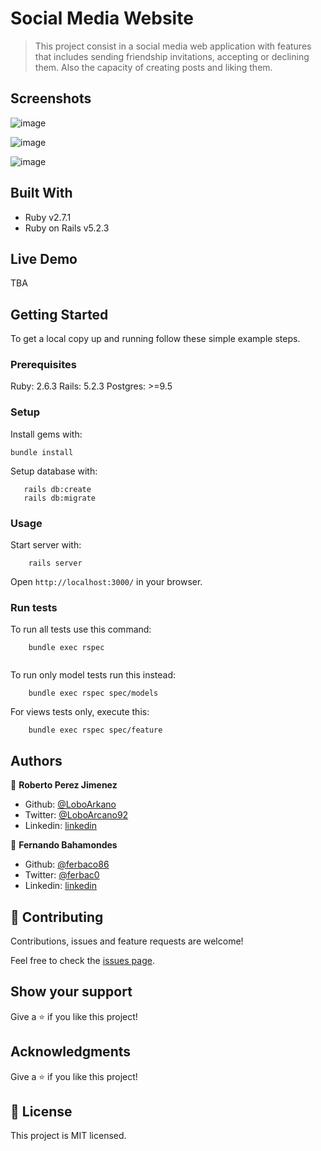 # Social Media Website

> This project consist in a social media web application with features that includes sending friendship invitations, accepting or declining them. Also the capacity of creating posts and liking them.

## Screenshots

![image](https://user-images.githubusercontent.com/33432289/86039758-86113200-ba08-11ea-9119-9b3c9795b157.png)

![image](https://user-images.githubusercontent.com/33432289/86039807-988b6b80-ba08-11ea-8b35-a6b94c68052b.png)

![image](https://user-images.githubusercontent.com/33432289/86039839-a93be180-ba08-11ea-86e5-957bdc31d5a6.png)

## Built With

- Ruby v2.7.1
- Ruby on Rails v5.2.3

## Live Demo

TBA


## Getting Started

To get a local copy up and running follow these simple example steps.

### Prerequisites

Ruby: 2.6.3
Rails: 5.2.3
Postgres: >=9.5

### Setup

Install gems with:

```
bundle install
```

Setup database with:

```
   rails db:create
   rails db:migrate
```

### Usage

Start server with:

```
    rails server
```

Open `http://localhost:3000/` in your browser.

### Run tests

To run all tests use this command:

```
    bundle exec rspec
    
```
To run only model tests run this instead:

```
    bundle exec rspec spec/models

```

For views tests only, execute this:

```
    bundle exec rspec spec/feature

```

## Authors

👤 **Roberto Perez Jimenez**

- Github: [@LoboArkano](https://github.com/LoboArkano)
- Twitter: [@LoboArcano92](https://twitter.com/LoboArcano92)
- Linkedin: [linkedin](https://www.linkedin.com/in/jose-roberto-perez-jimenez/)

👤 **Fernando Bahamondes**

- Github: [@ferbaco86](https://github.com/ferbaco86)
- Twitter: [@ferbac0](https://twitter.com/ferbac0)
- Linkedin: [linkedin](https://www.linkedin.com/in/fernando-bahamondes-correa)
## 🤝 Contributing

Contributions, issues and feature requests are welcome!

Feel free to check the [issues page](https://github.com/ferbaco86/ror-social-scaffold/issues).

## Show your support

Give a ⭐️ if you like this project!

## Acknowledgments

Give a ⭐️ if you like this project!

## 📝 License

This project is MIT licensed.